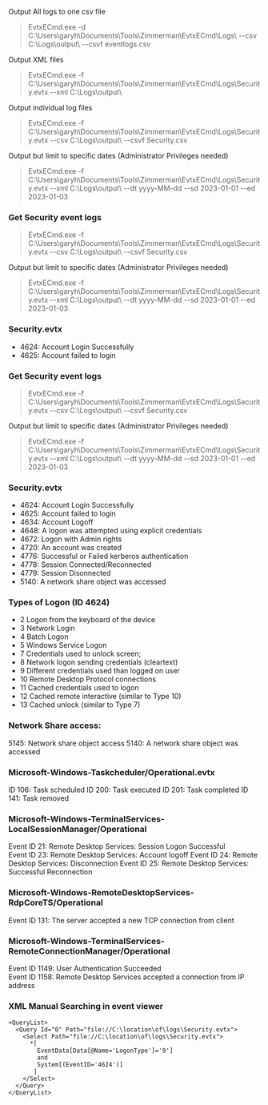 Output All logs to one csv file
> EvtxECmd.exe -d C:\Users\garyh\Documents\Tools\Zimmerman\EvtxECmd\Logs\ --csv C:\Logs\output\ --csvf eventlogs.csv

Output XML files
> EvtxECmd.exe -f C:\Users\garyh\Documents\Tools\Zimmerman\EvtxECmd\Logs\Security.evtx --xml C:\Logs\output\

Output individual log files
> EvtxECmd.exe -f C:\Users\garyh\Documents\Tools\Zimmerman\EvtxECmd\Logs\Security.evtx --csv C:\Logs\output\ --csvf Security.csv

Output but limit to specific dates (Administrator Privileges needed)
> EvtxECmd.exe -f C:\Users\garyh\Documents\Tools\Zimmerman\EvtxECmd\Logs\Security.evtx --xml C:\Logs\output\ --dt yyyy-MM-dd --sd 2023-01-01 --ed 2023-01-03


### Get Security event logs

> EvtxECmd.exe -f C:\Users\garyh\Documents\Tools\Zimmerman\EvtxECmd\Logs\Security.evtx --csv C:\Logs\output\ --csvf Security.csv

Output but limit to specific dates (Administrator Privileges needed)
> EvtxECmd.exe -f C:\Users\garyh\Documents\Tools\Zimmerman\EvtxECmd\Logs\Security.evtx --xml C:\Logs\output\ --dt yyyy-MM-dd --sd 2023-01-01 --ed 2023-01-03

### Security.evtx

+ 4624: Account Login Successfully
+ 4625: Account failed to login

### Get Security event logs

> EvtxECmd.exe -f C:\Users\garyh\Documents\Tools\Zimmerman\EvtxECmd\Logs\Security.evtx --csv C:\Logs\output\ --csvf Security.csv

Output but limit to specific dates (Administrator Privileges needed)
> EvtxECmd.exe -f C:\Users\garyh\Documents\Tools\Zimmerman\EvtxECmd\Logs\Security.evtx --xml C:\Logs\output\ --dt yyyy-MM-dd --sd 2023-01-01 --ed 2023-01-03

### Security.evtx

+ 4624: Account Login Successfully
+ 4625: Account failed to login
+ 4634: Account Logoff 
+ 4648: A logon was attempted using explicit credentials  
+ 4672: Logon with Admin rights
+ 4720: An account was created
+ 4776: Successful or Failed kerberos authentication
+ 4778: Session Connected/Reconnected
+ 4779: Session Disonnected
+ 5140: A network share object was accessed


### Types of Logon (ID 4624)
+ 2 Logon from the keyboard of the device
+ 3 Network Login
+ 4 Batch Logon
+ 5 Windows Service Logon
+ 7 Credentials used to unlock screen;
+ 8 Network logon sending credentials (cleartext)
+ 9 Different credentials used than logged on user
+ 10 Remote Desktop Protocol connections
+ 11 Cached credentials used to logon
+ 12 Cached remote interactive (similar to Type 10)
+ 13 Cached unlock (similar to Type 7)


### Network Share access:

5145: Network share object access 
5140: A network share object was accessed

### Microsoft-Windows-Taskcheduler/Operational.evtx

ID 106: Task scheduled
ID 200: Task executed
ID 201: Task completed
ID 141: Task removed

### Microsoft-Windows-TerminalServices-LocalSessionManager/Operational

Event ID 21: Remote Desktop Services: Session Logon Successful  
Event ID 23: Remote Desktop Services: Account logoff 
Event ID 24: Remote Desktop Services: Disconnection
Event ID 25: Remote Desktop Services: Successful Reconnection   

### Microsoft-Windows-RemoteDesktopServices-RdpCoreTS/Operational

Event ID 131: The server accepted a new TCP connection from client  

### Microsoft-Windows-TerminalServices-RemoteConnectionManager/Operational

Event ID 1149: User Authentication Succeeded   
Event ID 1158: Remote Desktop Services accepted a connection from IP address <ipAddress>   

### XML Manual Searching in event viewer 
  
```
<QueryList>
  <Query Id="0" Path="file://C:\location\of\logs\Security.evtx">
    <Select Path="file://C:\location\of\logs\Security.evtx">
      *[
        EventData[Data[@Name='LogonType']='9']
        and
        System[(EventID='4624')]
       ] 
    </Select>
  </Query>
</QueryList>
```
